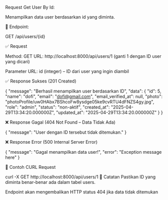 Request Get User By Id:

Menampilkan data user berdasarkan id yang diminta.

📍 Endpoint:

GET /api/users/{id}

✅ Request

Method: GET URL: http://localhost:8000/api/users/1 (ganti 1 dengan ID user yang dicari)

Parameter URL: id (integer) – ID dari user yang ingin diambil


✅ Response Sukses (201 Created)

{
	"message": "Berhasil menampilkan user berdasarkan ID",
	"data": {
		"id": 5,
		"name": "dofi",
		"email": "dofi@gmail.com",
		"email_verified_at": null,
		"photo": "photoProfile/uw0HAbx7BShcoFw8ysdge05ke9cvRTU4dFNZS4gy.jpg",
		"role": "admin",
		"status": "non-aktif",
		"created_at": "2025-04-29T13:34:20.000000Z",
		"updated_at": "2025-04-29T13:34:20.000000Z"
	}
}


❌ Response Gagal (404 Not Found – Data Tidak Ada)

{
  "message": "User dengan ID tersebut tidak ditemukan."
}


❌ Response Error (500 Internal Server Error)

{
  "message": "Gagal menampilkan data user!",
  "error": "Exception message here"
}

🔄 Contoh CURL Request

curl -X GET http://localhost:8000/api/users/1
📌 Catatan
Pastikan ID yang diminta benar-benar ada dalam tabel users.

Endpoint akan mengembalikan HTTP status 404 jika data tidak ditemukan
